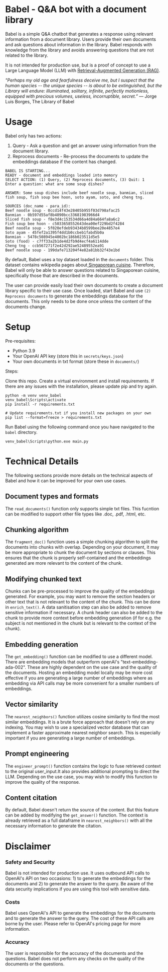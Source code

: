 
# Babel - Q&A bot with a document library

Babel is a simple Q&A chatbot that generates a response using relevant information from a document library. Users provide their own documents and ask questions about information in the library. Babel responds with knowledge from the library and avoids answering questions that are not related to the library. 

It is not intended for production use, but is a proof of concept to use a Large Language Model (LLM) with [Retrieval-Augmented Generation (RAG)](https://arxiv.org/abs/2005.11401).

_"Perhaps my old age and fearfulness deceive me, but I suspect that the human species -- the unique species -- is about to be extinguished, but the Library will endure: illuminated, solitary, infinite, perfectly motionless, equipped with precious volumes, useless, incorruptible, secret.”_
― Jorge Luis Borges, The Library of Babel

# Usage

Babel only has two actions:
1. Query - Ask a question and get an answer using information from the document library.
2. Reprocess documents - Re-process the documents to update the embeddings database if the content has changed.

```
BABEL IS STARTING...
READY - document and embeddings loaded into memory
SELECT ACTION: (1) Query, (2) Reprocess documents, (3) Quit: 1
Enter a question: what are some soup dishes?

ANSWER: Some soup dishes include beef noodle soup, banmian, sliced fish soup, fish soup bee hoon, soto ayam, soto, and cheng tng.

SOURCES (doc_name - para_id):
Beef noodle soup - 0ccd14f43e28405b955f03d798afac25
Banmian - 0b597d55af8b4090bcc33681983966d4
Sliced fish soup - f8e3d4c153534d66a4d84a664fa8a6c2
Fish soup bee hoon - c5033658552643dea00ef229bd2f4284
Beef noodle soup - 5f020efdeb93434b8599bee20e4857e4
Soto ayam - 45fef2a1395f4dd1b0ccbeb1fabd5b0a
Banmian - 5478c508945e4002bc186b023511d5e5
Soto (food) - c7ff33a2b1de4d2fb9d4ecf4a6114dde
Cheng tng - ccb567271f2e42d292ae52489552ea91
Beef noodle soup - 199dafe713204f4e82a81bb32f43e1bd
```
By default, Babel uses a toy dataset loaded in the `documents` folder. This dataset contains wikipedia pages about[ Singaporean cuisine](https://en.wikipedia.org/wiki/List_of_Singaporean_dishes). Therefore, Babel will only be able to answer questions related to Singaporean cuisine, specifically those that are described in the documents.

The user can provide easily load their own documents to create a document library specific to their use case. Once loaded, start Babel and use `(2) Reprocess documents` to generate the embeddings database for the documents. This only needs to be done once unless the content of the documents change.

# Setup

Pre-requisites:
- Python 3.9
- Your OpenAI API key (store this in `secrets/keys.json`)
- Your own documents in txt format (store these in `documents/`)

Steps:

Clone this repo.
Create a virtual environment and install requirements. If there are any issues with the installation, please update pip and try again.
```
python -m venv venv_babel
venv_babel\Scripts\activate
pip install -r requirements.txt

# Update requirements.txt if you install new packages on your own
pip list --format=freeze > requirements.txt
```
Run Babel using the following command once you have navigated to the `babel` directory.
```
venv_babel\Scripts\python.exe main.py
```
# Technical Details

The following sections provide more details on the technical aspects of Babel and how it can be improved for your own use cases.

## Document types and formats
The `read_documents()` function only supports simple txt files. This fucntion can be modified to support other file types like .doc, .pdf, .html, etc. 

## Chunking algorithm
The `fragment_doc()` function uses a simple chunking algorithm to split the documents into chunks with overlap. Depending on your document, it may be more appropriate to chunk the document by sections or clauses. This ensures that the chunk is properly self-contained and the embeddings generated are more relevant to the content of the chunk.

## Modifying chunked text
Chunks can be pre-processed to improve the quality of the embeddings generated. For example, you may want to remove the section headers or other text that is not relevant to the content of the chunk. This can be done in `enrich_text()`. A data sanitisation step can also be added to remove sensitive information if necessary. A chunk header can also be added to the chunk to provide more context before embedding generation (if for e.g. the subject is not mentioned in the chunk but is relevant to the context of the chunk).

## Embedding generation
The `get_embedding()` function can be modified to use a different model. There are embedding models that outperform openAI's "text-embedding-ada-002". These are highly dependent on the use case and the quality of the documents. Hosting an embedding model locally may be more cost effective if you are generating a large number of embeddings where as embedding via API calls may be more convenient for a smaller numbers of embeddings.

## Vector similarity
The `nearest_neighbors()` function utilizes cosine similarity to find the most similar embeddings. It is a brute force approach that doesn't rely on any indexing. You may wish to use a specialized vector database that can implement a faster approximate nearest neighbor search. This is especially important if you are generating a large number of embeddings.

## Prompt engineering
The `engineer_prompt()` function contains the logic to fuse retrieved context to the original user_input.It also provides additional prompting to direct the LLM. Depending on the use case, you may wish to modify this function to improve the quality of the response.

## Content citation
By default, Babel doesn't return the source of the content. But this feature can be added by modifying the `get_answer()` function. The context is already retrieved as a full dataframe in `nearest_neighbors()` with all the necessary information to generate the citation.

# Disclaimer

### Safety and Security
Babel is not intended for production use. It uses outbound API calls to OpenAI's API on two occasions: 1) to generate the embeddings for the documents and 2) to generate the answer to the query. Be aware of the data security implications if you are using this tool with sensitive data.

### Costs
Babel uses OpenAI's API to generate the embeddings for the documents and to generate the answer to the query. The cost of these API calls are borne by the user. Please refer to OpenAI's pricing page for more information.

### Accuracy
The user is responsible for the accuracy of the documents and the questions. Babel does not perform any checks on the quality of the documents or the questions.
